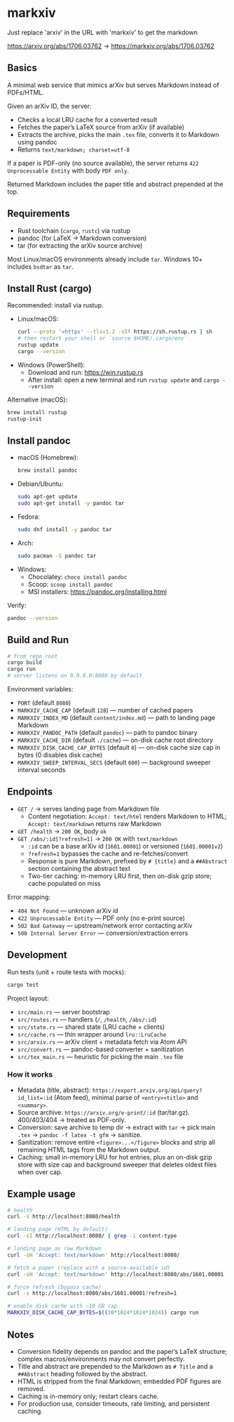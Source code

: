 # markxiv

Just replace 'arxiv' in the URL with 'markxiv' to get the markdown

https://arxiv.org/abs/1706.03762 → https://markxiv.org/abs/1706.03762

## Basics

A minimal web service that mimics arXiv but serves Markdown instead of PDFs/HTML.

Given an arXiv ID, the server:
- Checks a local LRU cache for a converted result
- Fetches the paper’s LaTeX source from arXiv (if available)
- Extracts the archive, picks the main `.tex` file, converts it to Markdown using pandoc
- Returns `text/markdown; charset=utf-8`

If a paper is PDF-only (no source available), the server returns `422 Unprocessable Entity` with body `PDF only`.

Returned Markdown includes the paper title and abstract prepended at the top.

## Requirements

- Rust toolchain (`cargo`, `rustc`) via rustup
- pandoc (for LaTeX → Markdown conversion)
- tar (for extracting the arXiv source archive)

Most Linux/macOS environments already include `tar`. Windows 10+ includes `bsdtar` as `tar`.

## Install Rust (cargo)

Recommended: install via rustup.

- Linux/macOS:
  ```bash
  curl --proto '=https' --tlsv1.2 -sSf https://sh.rustup.rs | sh
  # then restart your shell or `source $HOME/.cargo/env`
  rustup update
  cargo --version
  ```
- Windows (PowerShell):
  - Download and run: https://win.rustup.rs
  - After install: open a new terminal and run `rustup update` and `cargo --version`

Alternative (macOS):
```bash
brew install rustup
rustup-init
```

## Install pandoc

- macOS (Homebrew):
  ```bash
  brew install pandoc
  ```
- Debian/Ubuntu:
  ```bash
  sudo apt-get update
  sudo apt-get install -y pandoc tar
  ```
- Fedora:
  ```bash
  sudo dnf install -y pandoc tar
  ```
- Arch:
  ```bash
  sudo pacman -S pandoc tar
  ```
- Windows:
  - Chocolatey: `choco install pandoc`
  - Scoop: `scoop install pandoc`
  - MSI installers: https://pandoc.org/installing.html

Verify:
```bash
pandoc --version
```

## Build and Run

```bash
# from repo root
cargo build
cargo run
# server listens on 0.0.0.0:8080 by default
```

Environment variables:
- `PORT` (default `8080`)
- `MARKXIV_CACHE_CAP` (default `128`) — number of cached papers
- `MARKXIV_INDEX_MD` (default `content/index.md`) — path to landing page Markdown
- `MARKXIV_PANDOC_PATH` (default `pandoc`) — path to pandoc binary
- `MARKXIV_CACHE_DIR` (default `./cache`) — on-disk cache root directory
- `MARKXIV_DISK_CACHE_CAP_BYTES` (default `0`) — on-disk cache size cap in bytes (0 disables disk cache)
- `MARKXIV_SWEEP_INTERVAL_SECS` (default `600`) — background sweeper interval seconds

## Endpoints

- `GET /` → serves landing page from Markdown file
  - Content negotiation: `Accept: text/html` renders Markdown to HTML; `Accept: text/markdown` returns raw Markdown
- `GET /health` → `200 OK`, body `ok`
- `GET /abs/:id[?refresh=1]` → `200 OK` with `text/markdown`
  - `:id` can be a base arXiv id (`1601.00001`) or versioned (`1601.00001v2`)
  - `?refresh=1` bypasses the cache and re-fetches/convert
  - Response is pure Markdown, prefixed by `# {title}` and a `##Abstract` section containing the abstract text
  - Two-tier caching: in-memory LRU first, then on-disk gzip store; cache populated on miss

Error mapping:
- `404 Not Found` — unknown arXiv id
- `422 Unprocessable Entity` — PDF only (no e-print source)
- `502 Bad Gateway` — upstream/network error contacting arXiv
- `500 Internal Server Error` — conversion/extraction errors

## Development

Run tests (unit + route tests with mocks):
```bash
cargo test
```

Project layout:
- `src/main.rs` — server bootstrap
- `src/routes.rs` — handlers (`/`, `/health`, `/abs/:id`)
- `src/state.rs` — shared state (LRU cache + clients)
- `src/cache.rs` — thin wrapper around `lru::LruCache`
- `src/arxiv.rs` — arXiv client + metadata fetch via Atom API
- `src/convert.rs` — pandoc-based converter + sanitization
- `src/tex_main.rs` — heuristic for picking the main `.tex` file

### How it works

- Metadata (title, abstract): `https://export.arxiv.org/api/query?id_list=:id` (Atom feed), minimal parse of `<entry><title>` and `<summary>`.
- Source archive: `https://arxiv.org/e-print/:id` (tar/tar.gz). 400/403/404 → treated as PDF-only.
- Conversion: save archive to temp dir → extract with `tar` → pick main `.tex` → `pandoc -f latex -t gfm` → sanitize.
- Sanitization: remove entire `<figure>...</figure>` blocks and strip all remaining HTML tags from the Markdown output.
- Caching: small in-memory LRU for hot entries, plus an on-disk gzip store with size cap and background sweeper that deletes oldest files when over cap.

## Example usage

```bash
# health
curl -s http://localhost:8080/health

# landing page (HTML by default)
curl -sI http://localhost:8080/ | grep -i content-type

# landing page as raw Markdown
curl -sH 'Accept: text/markdown' http://localhost:8080/

# fetch a paper (replace with a source-available id)
curl -sH 'Accept: text/markdown' http://localhost:8080/abs/1601.00001

# force refresh (bypass cache)
curl -s http://localhost:8080/abs/1601.00001?refresh=1

# enable disk cache with ~10 GB cap
MARKXIV_DISK_CACHE_CAP_BYTES=$((10*1024*1024*1024)) cargo run
```

## Notes

- Conversion fidelity depends on pandoc and the paper’s LaTeX structure; complex macros/environments may not convert perfectly.
- Title and abstract are prepended to the Markdown as `# Title` and a `##Abstract` heading followed by the abstract.
- HTML is stripped from the final Markdown; embedded PDF figures are removed.
- Caching is in-memory only; restart clears cache.
- For production use, consider timeouts, rate limiting, and persistent caching.
